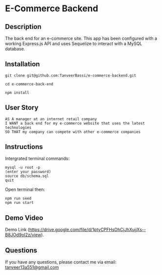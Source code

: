 # E-Commerce Backend

## Description

The back end for an e-commerce site. This app has been configured with a working Express.js API and uses Sequelize to interact with a MySQL database.

## Installation

```
git clone git@github.com:TanveerBassi/e-commerce-backend.git

cd e-commerce-back-end

npm install
```

## User Story

```
AS A manager at an internet retail company
I WANT a back end for my e-commerce website that uses the latest technologies
SO THAT my company can compete with other e-commerce companies
```

## Instructions

Intergrated terminal commands:

```
mysql -u root -p
(enter your password)
source db/schema.sql
quit
```

Open terminal then:

```
npm run seed
npm run start

```

## Demo Video

Demo Link (https://drive.google.com/file/d/1ptyCPFHsOhCjJhXujjXs--B8JOd9oI2z/view).

## Questions

If you have any questions, please contact me via email: tanveer13a551@gmail.com
